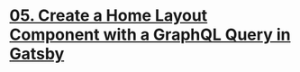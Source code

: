# [05. Create a Home Layout Component with a GraphQL Query in Gatsby](https://egghead.io/lessons/gatsby-create-a-home-layout-component-with-a-graphql-query-in-gatsby)